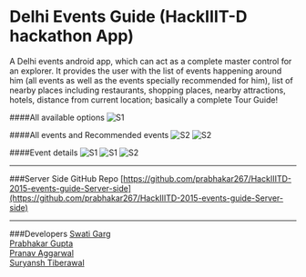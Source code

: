 # Delhi Events Guide (HackIIIT-D hackathon App)

A Delhi events android app, which can act as a complete master control for an explorer. It provides the user with the list of events happening around him (all events as well as the events specially recommended for him), list of nearby places including restaurants, shopping places, nearby attractions, hotels, distance from current location; basically a complete Tour Guide! 

####All available options 
![S1](/../master/app/src/main/res/drawable/s7.png "" )

####All events and Recommended events
![S2](/../master/app/src/main/res/drawable/s2.png "")
![S2](/../master/app/src/main/res/drawable/s4.png "")

####Event details
![S1](/../master/app/src/main/res/drawable/s1.png "" )
![S1](/../master/app/src/main/res/drawable/s5.png "" )
![S2](/../master/app/src/main/res/drawable/s6.png "")

----
###Server Side GitHub Repo
[https://github.com/prabhakar267/HackIIITD-2015-events-guide-Server-side](https://github.com/prabhakar267/HackIIITD-2015-events-guide-Server-side)

----
###Developers
[Swati Garg](https://gituhub.com/Swati4star)<br>
[Prabhakar Gupta](https://github.com/prabhakar267)<br>
[Pranav Aggarwal](https://github.com/pranavagg)<br>
[Suryansh Tiberawal](https://github.com/suryansh-tibarewal)
